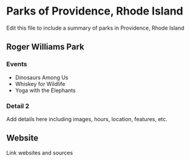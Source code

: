 # Parks of Providence, Rhode Island

Edit this file to include a summary of parks in Providence, Rhode Island

## Roger Williams Park

### Events
- Dinosaurs Among Us
- Whiskey for Wildlife
- Yoga with the Elephants

### Detail 2
Add details here including images, hours, location, features, etc.

## Website

Link websites and sources
